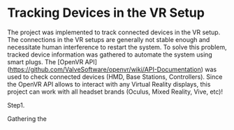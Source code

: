 # Tracking Devices in the VR Setup

The project was implemented to track connected devices in the VR setup. The connections in the VR setups are generally not stable enough and necessitate human interference to restart the system. To solve this problem, tracked device information was gathered to automate the system using smart plugs. The [OpenVR API] (https://github.com/ValveSoftware/openvr/wiki/API-Documentation) was used to check connected devices (HMD, Base Stations, Controllers). Since the OpenVR API allows to interact with any Virtual Reality displays, this project can work with all headset brands (Oculus, Mixed Reality, Vive, etc)!  
 

Step1. 

Gathering the 



